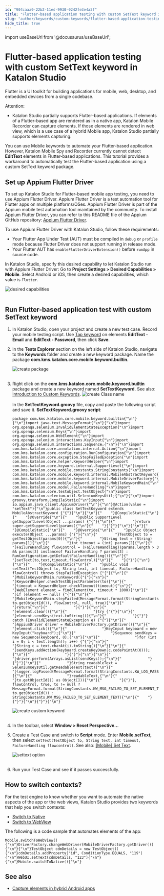 ```yaml
---
id: "904caaa0-22b2-11ed-9930-0242fe3e4a3f"
title: "Flutter-based application testing with custom SetText keyword in Katalon Studio"
slug: "author/keywords/custom-keywords/flutter-based-application-testing-with-custom-settext-keyword-in-katalon-studio"
hide_title: true
---
```

import useBaseUrl from '@docusaurus/useBaseUrl';


# <a id="id" class="anchor_top_offset"/><a id="ariaid-title1" class="anchor_top_offset"/>Flutter-based application testing with custom SetText keyword in <span xmlns="http://www.w3.org/1999/xhtml" className="ph">Katalon Studio</span> 

<p xmlns="http://www.w3.org/1999/xhtml" className="p">Flutter is a UI toolkit for building applications for mobile,   web, desktop, and embedded devices from a single codebase.</p> 
<div xmlns="http://www.w3.org/1999/xhtml" className="note attention note_attention"><span className="note__title">Attention:</span> <ul className="ul"><li className="li"><p className="p">Katalon Studio partially supports Flutter-based applications. If
        elements of a Flutter-based app are rendered as in a native app,
        Katalon Mobile Recorder can capture elements. If those elements are
        rendered in web view, which is a use case of a hybrid Mobile app,
        Katalon Studio partially supports elements capturing.</p></li></ul>
</div>
<p xmlns="http://www.w3.org/1999/xhtml" className="p">You can use Mobile keywords to automate your Flutter-based   application. However, Katalon Mobile Spy and Recorder currently   cannot detect <strong className="ph b">EditText</strong> elements in Flutter-based   applications. This tutorial provides a workaround to automatically   test the Flutter-based application using a custom SetText keyword   package.</p> 

## <a id="id_1" class="anchor_top_offset"/>Set up Appium Flutter Driver

<p xmlns="http://www.w3.org/1999/xhtml" className="p">To set up Katalon Studio for Flutter-based mobile app testing, you need to use Appium Flutter Driver. Appium Flutter Driver is a test automation tool for Flutter apps on multiple platforms/OSes. Appium Flutter Driver is part of the Appium mobile test automation tool maintained by the community. To install Appium Flutter Driver, you can refer to this README file of the Appium GitHub repository: <a className="xref j-external-link" href="https://github.com/appium-userland/appium-flutter-driver" target="_blank">Appium Flutter Driver</a>.</p> 
<p xmlns="http://www.w3.org/1999/xhtml" className="p">To use Appium Flutter Driver with Katalon Studio, follow these requirements:</p> 
<ul xmlns="http://www.w3.org/1999/xhtml" className="ul"><li className="li">Your Flutter App Under Test (AUT) must be compiled in <code className="ph codeph">debug</code> or <code className="ph codeph">profile</code> mode because Flutter Driver does not support running in release mode.</li><li className="li">Your Flutter AUT has <code className="ph codeph">enableFlutterDriverExtension()</code> before <code className="ph codeph">runApp</code> in source code.</li></ul> 
<p xmlns="http://www.w3.org/1999/xhtml" className="p">In Katalon Studio, specify this desired capability to let Katalon Studio run with Appium Flutter Driver: Go to <strong className="ph b">Project Settings &gt; Desired Capabilities &gt; Mobile</strong>. Select Android or iOS, then create a desired capabilities, which value is <code className="ph codeph">Flutter</code>.</p> 
<p xmlns="http://www.w3.org/1999/xhtml" className="p"><img className="image" src={useBaseUrl("https://github.com/katalon-studio/docs-images/raw/master/katalon-studio/tutorials/flutter-based-application-testing/KS-FLUTTER-Set-flutter-DC.png")} width={700} alt="desired capabilities" /><br /><br /></p> 

## <a id="id_2" class="anchor_top_offset"/>Run Flutter-based application test with custom SetText         keyword

<ol xmlns="http://www.w3.org/1999/xhtml" className="ol"><li className="li">     <p className="p">In Katalon Studio, open your project and create a new test case.       Record your mobile testing script. Use <a className="xref" href="/author/keywords/keyword-description-in-katalon-studio/mobile-keywords/mobile-tap">Tap         keyword</a> on elements <strong className="ph b">EditText - Email</strong> and       <strong className="ph b">EditText - Password</strong>, then click       <strong className="ph b">Save</strong>.</p>   </li><li className="li">     <p className="p">In the <strong className="ph b">Tests Explorer</strong> section on the left side       of Katalon Studio, navigate to the <strong className="ph b">Keywords</strong> folder       and create a new keyword package. Name the package       <strong className="ph b">com.kms.katalon.core.mobile.keyword.builtin</strong>.</p>     <p className="p">       <img className="image" src={useBaseUrl("https://github.com/katalon-studio/docs-images/raw/master/katalon-studio/tutorials/flutter-based-application-testing/create%20package.png")} width={700} alt="create package" /><br /><br />     </p>   </li><li className="li">     <div className="p">       Right click on the       <strong className="ph b">com.kms.katalon.core.mobile.keyword.builtin</strong>       package and create a new keyword named       <strong className="ph b">SetTextKeyword</strong>. See also: <a className="xref" href="/author/keywords/custom-keywords/introduction-to-custom-keywords-in-katalon-studio">Introduction         to Custom Keywords</a>.       <img className="image" src={useBaseUrl("https://github.com/katalon-studio/docs-images/raw/master/katalon-studio/tutorials/flutter-based-application-testing/create%20keyword.png")} width={600} alt="create Class name" /><br /><br />       In the <strong className="ph b">SetTextKeyword.groovy</strong> file, copy and       paste the following script and save it.       <strong className="ph b">SetTextKeyword.groovy script</strong>:       <pre className="pre codeblock"><code>package com.kms.katalon.core.mobile.keyword.builtin{"\n"}{"\n"}import java.text.MessageFormat{"\n"}{"\n"}import org.openqa.selenium.InvalidElementStateException{"\n"}import org.openqa.selenium.Keys{"\n"}import org.openqa.selenium.WebElement{"\n"}import org.openqa.selenium.interactions.KeyInput{"\n"}import org.openqa.selenium.interactions.Sequence;{"\n"}{"\n"}import com.kms.katalon.core.annotation.internal.Action{"\n"}import com.kms.katalon.core.configuration.RunConfiguration{"\n"}import com.kms.katalon.core.exception.StepFailedException{"\n"}import com.kms.katalon.core.helper.KeywordHelper{"\n"}import com.kms.katalon.core.keyword.internal.SupportLevel{"\n"}import com.kms.katalon.core.mobile.constants.StringConstants{"\n"}import com.kms.katalon.core.mobile.keyword.internal.MobileAbstractKeyword{"\n"}import com.kms.katalon.core.mobile.keyword.internal.MobileDriverFactory{"\n"}import com.kms.katalon.core.mobile.keyword.internal.MobileKeywordMain{"\n"}import com.kms.katalon.core.model.FailureHandling{"\n"}import com.kms.katalon.core.testobject.TestObject{"\n"}import com.kms.katalon.selenium.util.SeleniumKeysUtil;{"\n"}{"\n"}import groovy.transform.CompileStatic{"\n"}import io.appium.java_client.AppiumDriver{"\n"}{"\n"}@Action(value = "setText"){"\n"}public class SetTextKeyword extends MobileAbstractKeyword {"{"}{"\n"}{"\n"}{"    "}@CompileStatic{"\n"}{"    "}@Override{"\n"}{"    "}public SupportLevel getSupportLevel(Object ...params) {"{"}{"\n"}{"        "}return super.getSupportLevel(params){"\n"}{"    "}{"}"}{"\n"}{"\n"}{"    "}@CompileStatic{"\n"}{"    "}@Override{"\n"}{"    "}public Object execute(Object ...params) {"{"}{"\n"}{"        "}TestObject to = getTestObject(params[0]){"\n"}{"        "}String text = (String) params[1]{"\n"}{"        "}int timeout = (int) params[2]{"\n"}{"        "}FailureHandling flowControl = (FailureHandling)(params.length &gt; 3 &amp;&amp; params[3] instanceof FailureHandling ? params[3] : RunConfiguration.getDefaultFailureHandling()){"\n"}{"        "}setText(to,text,timeout,flowControl){"\n"}{"    "}{"}"}{"\n"}{"\n"}{"    "}@CompileStatic{"\n"}{"    "}public void setText(TestObject to, String text, int timeout, FailureHandling flowControl) throws StepFailedException {"{"}{"\n"}{"        "}MobileKeywordMain.runKeyword({"{"}{"\n"}{"            "}KeywordHelper.checkTestObjectParameter(to){"\n"}{"            "}timeout = KeywordHelper.checkTimeout(timeout){"\n"}{"            "}WebElement element = findElement(to, timeout * 1000){"\n"}{"            "}if (element == null) {"{"}{"\n"}{"                "}MobileKeywordMain.stepFailed(MessageFormat.format(StringConstants.KW_MSG_OBJ_NOT_FOUND, to.getObjectId()), flowControl, null, true){"\n"}{"                "}return{"\n"}{"            "}{"}"}{"\n"}{"            "}element.clear(){"\n"}{"            "}try {"{"}{"\n"}{"                "}element.sendKeys(text.toString()){"\n"}{"            "}{"}"} catch (InvalidElementStateException e) {"{"}{"\n"}{"                "}AppiumDriver driver = MobileDriverFactory.getDriver(){"\n"}{"                "}element.click(){"\n"}{"                "}KeyInput keyboard = new KeyInput("keyboard");{"\n"}{"                "}Sequence sendKeys = new Sequence(keyboard, 0);{"\n"}{"\n"}{"                "}for (int i = 0; i &lt; text.length(); i++) {"{"}{"\n"}{"                    "}String c = text.charAt(i).toString(){"\n"}{"\n"}{"                    "}sendKeys.addAction(keyboard.createKeyDown(c.codePointAt(0)));{"\n"}{"                "}{"}"}{"\n"}{"\n"}{"                "}driver.perform(Arrays.asList(sendKeys));{"\n"}{"            "}{"}"}{"\n"}{"            "}String readableText = SeleniumKeysUtil.getReadableText(text){"\n"}{"            "}logger.logPassed(MessageFormat.format(StringConstants.KW_LOG_PASSED_TEXT_HAS_BEEN_SET_TO_ELEMENT, [{"\n"}{"                "}readableText,{"\n"}{"                "}to.getObjectId()] as Object[])){"\n"}{"        "}{"}"}, flowControl, true, to != null ? MessageFormat.format(StringConstants.KW_MSG_FAILED_TO_SET_ELEMENT_TEXT, to.getObjectId()) : StringConstants.KW_MSG_FAILED_TO_SET_ELEMENT_TEXT){"\n"}{"    "}{"}"}{"\n"}{"}"}{"\n"}</code></pre>     </div>     <p className="p">       <img className="image" src={useBaseUrl("https://github.com/katalon-studio/docs-images/raw/master/katalon-studio/tutorials/flutter-based-application-testing/KS-flutter-based-application-testing-folder.png")} width={700} alt="create custom keyword" /><br /><br />     </p>   </li><li className="li">     <p className="p">In the toolbar, select <strong className="ph b">Window &gt; Reset         Perspective...</strong>     </p>   </li><li className="li">     <p className="p">Create a Test Case and switch to <strong className="ph b">Script</strong> mode.       Enter <strong className="ph b">Mobile.setText</strong>, then select       <code className="ph codeph">setText(TestObject to, String text, int timeout, FailureHandling flowcontrol)</code>. See also: <a className="xref" href="/author/keywords/keyword-description-in-katalon-studio/mobile-keywords/mobile-set-text">[Mobile]         Set Text</a>.</p>     <p className="p">       <img className="image" src={useBaseUrl("https://github.com/katalon-studio/docs-images/raw/master/katalon-studio/tutorials/flutter-based-application-testing/KS-flutter-setText.png")} width={700} alt="settext option" /><br /><br />     </p>   </li><li className="li">     <p className="p">Run your Test Case and see if it passes successfully.</p>   </li></ol> 
    

## <a id="id_3" class="anchor_top_offset"/>How to switch contexts?

    
      
<p xmlns="http://www.w3.org/1999/xhtml" className="p">For the test engine to know whether you want to automate the   native aspects of the app or the web views, Katalon Studio provides   two keywords that help you switch contexts:</p> 
      
<ul xmlns="http://www.w3.org/1999/xhtml" className="ul">   <li className="li">     <a className="xref" href="/author/keywords/keyword-description-in-katalon-studio/mobile-keywords/mobile-switch-to-native">Switch       to Native</a>   </li>   <li className="li">     <a className="xref" href="/author/keywords/keyword-description-in-katalon-studio/mobile-keywords/mobile-switch-to-web-view">Switch       to WebView</a>   </li> </ul> 
      
<p xmlns="http://www.w3.org/1999/xhtml" className="p">The following is a code sample that automates elements of the   app:</p> 
              
<pre xmlns="http://www.w3.org/1999/xhtml" className="pre codeblock"><code>Mobile.switchToWebView(){"\n"}DriverFactory.changeWebDriver(MobileDriverFactory.getDriver()){"\n"}{"\n"}TestObject cdmDetails = new TestObject(){"\n"}cdmDetails.addProperty("id", ConditionType.EQUALS, "119"){"\n"}WebUI.setText(cdmDetails, "123"){"\n"}{"\n"}Mobile.switchToNative(){"\n"}</code></pre> 
          
  
    

## <a id="id_4" class="anchor_top_offset"/>See also

    
      
<ul xmlns="http://www.w3.org/1999/xhtml" className="ul">   <li className="li">     <a className="xref" href="/author/record-and-spy/mobile-record-and-spy-utilities/hybrid-mobile-apps-testing/capture-elements-in-hybrid-android-apps-in-katalon-studio">Capture       elements in hybrid Android apps</a>   </li> </ul> 
    
  
